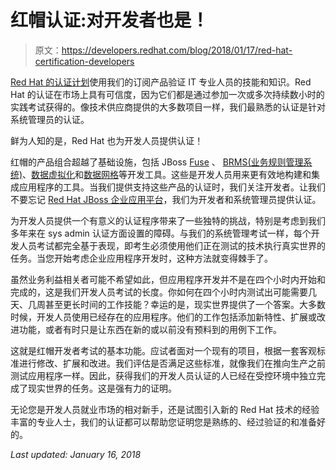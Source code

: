 # 红帽认证:对开发者也是！

> 原文：<https://developers.redhat.com/blog/2018/01/17/red-hat-certification-developers>

[Red Hat 的认证计划](https://www.redhat.com/en/services/certification)使用我们的订阅产品验证 IT 专业人员的技能和知识。Red Hat 的认证在市场上具有可信度，因为它们都是通过参加一次或多次持续数小时的实践考试获得的。像技术供应商提供的大多数项目一样，我们最熟悉的认证是针对系统管理员的认证。

鲜为人知的是，Red Hat 也为开发人员提供认证！

红帽的产品组合超越了基础设施，包括 JBoss [Fuse](https://www.redhat.com/en/technologies/jboss-middleware/fuse) 、 [BRMS(业务规则管理系统)](https://www.redhat.com/en/technologies/jboss-middleware/business-rules)、[数据虚拟化](https://www.redhat.com/en/technologies/jboss-middleware/data-virtualization)和[数据网格](https://developers.redhat.com/products/datagrid/overview/)等开发工具。这些是开发人员用来更有效地构建和集成应用程序的工具。当我们提供支持这些产品的认证时，我们关注开发者。让我们不要忘记 [Red Hat JBoss 企业应用平台](https://www.redhat.com/en/technologies/jboss-middleware/application-platform)，我们为开发者和系统管理员提供认证。

为开发人员提供一个有意义的认证程序带来了一些独特的挑战，特别是考虑到我们多年来在 sys admin 认证方面设置的障碍。与我们的系统管理考试一样，每个开发人员考试都完全基于表现，即考生必须使用他们正在测试的技术执行真实世界的任务。当您开始考虑企业应用程序开发时，这种方法就变得棘手了。

虽然业务利益相关者可能不希望如此，但应用程序开发并不是在四个小时内开始和完成的，这是我们开发人员考试的长度。你如何在四个小时内测试出可能需要几天、几周甚至更长时间的工作技能？幸运的是，现实世界提供了一个答案。大多数时候，开发人员使用已经存在的应用程序。他们的工作包括添加新特性、扩展或改进功能，或者有时只是让东西在新的或以前没有预料到的用例下工作。

这就是红帽开发者考试的基本功能。应试者面对一个现有的项目，根据一套客观标准进行修改、扩展和改进。我们评估是否满足这些标准，就像我们在推向生产之前测试应用程序一样。因此，获得我们的开发人员认证的人已经在受控环境中独立完成了现实世界的任务。这是强有力的证明。

无论您是开发人员就业市场的相对新手，还是试图引入新的 Red Hat 技术的经验丰富的专业人士，我们的认证都可以帮助您证明您是熟练的、经过验证的和准备好的。

*Last updated: January 16, 2018*